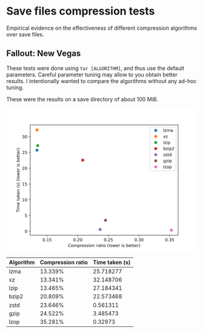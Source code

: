 # Save files compression tests

Empirical evidence on the effectiveness of different compression algorithms over save files.

## Fallout: New Vegas

These tests were done using `tar [ALGORITHM]`, and thus use the default parameters.
Careful parameter tuning may allow to you obtain better results.
I intentionally wanted to compare the algorithms without any ad-hoc tuning.

These were the results on a save directory of about 100 MiB.

![Plot of the results for Fallout: New Vegas](generated/FalloutNV.svg)

|Algorithm|Compression ratio|Time taken (s)|
|---------|-----------------|--------------|
|lzma     |13.339%          |25.718277     |
|xz       |13.341%          |32.148706     |
|lzip     |13.465%          |27.184341     |
|bzip2    |20.809%          |22.573468     |
|zstd     |23.646%          |0.561311      |
|gzip     |24.522%          |3.485473      |
|lzop     |35.281%          |0.32973       |

